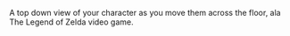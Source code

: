 A top down view of your character as you move them across the floor, ala The Legend of Zelda video game.